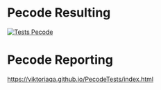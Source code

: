 # Pecode Resulting
[![Tests Pecode](https://github.com/ViktoriaQA/PecodeTests/actions/workflows/main.yml/badge.svg)](https://github.com/ViktoriaQA/PecodeTests/actions/workflows/main.yml)

# Pecode Reporting
https://viktoriaqa.github.io/PecodeTests/index.html
